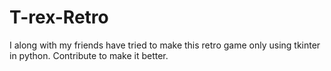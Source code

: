 # T-rex-Retro
I along with my friends have tried to make this retro game only using tkinter in python. Contribute to make it better.
